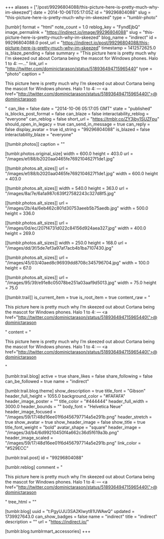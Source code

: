 +++
aliases = ["/post/99296804088/this-picture-here-is-pretty-much-why-im-skeezed"]
date = 2014-10-06T05:17:05Z
id = "99296804088"
slug = "this-picture-here-is-pretty-much-why-im-skeezed"
type = "tumblr-photo"

[tumblr]
format = "html"
note_count = 1.0
reblog_key = "FyndEjbQ"
image_permalink = "https://indirect.io/image/99296804088"
slug = "this-picture-here-is-pretty-much-why-im-skeezed"
blog_name = "indirect"
id = 99296804088.0
post_url = "https://indirect.io/post/99296804088/this-picture-here-is-pretty-much-why-im-skeezed"
timestamp = 1412572625.0
is_blaze_pending = false
summary = "This picture here is pretty much why I'm skeezed out about Cortana being the mascot for Windows phones. Halo 1 to 4: —..."
link_url = "http://twitter.com/dominictarason/status/518936494715965440"
type = "photo"
caption = "<p>This picture here is pretty much why I&rsquo;m skeezed out about Cortana being the mascot for Windows phones. Halo 1 to 4: — <a href=\"http://twitter.com/dominictarason/status/518936494715965440\">@dominictarason</a></p>"
can_like = false
date = "2014-10-06 05:17:05 GMT"
state = "published"
is_blocks_post_format = false
can_blaze = false
interactability_reblog = "everyone"
can_reblog = false
short_url = "https://tmblr.co/ZY3jby1SUZFpu"
should_open_in_legacy = true
can_send_in_message = true
can_reply = false
display_avatar = true
id_string = "99296804088"
is_blazed = false
interactability_blaze = "everyone"

[[tumblr.photos]]
caption = ""

[tumblr.photos.original_size]
width = 600.0
height = 403.0
url = "/images/ef/88/b2020aa0465fe7692104627f1de1.jpg"

[[tumblr.photos.alt_sizes]]
url = "/images/ef/88/b2020aa0465fe7692104627f1de1.jpg"
width = 600.0
height = 403.0

[[tumblr.photos.alt_sizes]]
width = 540.0
height = 363.0
url = "/images/8a/7e/6a1a987c639f27582243c327d8f5.jpg"

[[tumblr.photos.alt_sizes]]
url = "/images/2b/4a/6eb462c801d30753aeeb5b75aedb.jpg"
width = 500.0
height = 336.0

[[tumblr.photos.alt_sizes]]
url = "/images/0d/ec/207f4731d022c84156d924aea327.jpg"
width = 400.0
height = 269.0

[[tumblr.photos.alt_sizes]]
width = 250.0
height = 168.0
url = "/images/dd/3f/5de7ef3a97af7acb4b1ba7107430.jpg"

[[tumblr.photos.alt_sizes]]
url = "/images/45/03/40aed8c96939dd8708c345796704.jpg"
width = 100.0
height = 67.0

[[tumblr.photos.alt_sizes]]
url = "/images/95/39/e91e8c05078be251a03aaf9d5013.jpg"
width = 75.0
height = 75.0

[[tumblr.trail]]
is_current_item = true
is_root_item = true
content_raw = "<p>This picture here is pretty much why I’m skeezed out about Cortana being the mascot for Windows phones. Halo 1 to 4: — <a href=\"http://twitter.com/dominictarason/status/518936494715965440\">@dominictarason</a></p>"
content = "<p>This picture here is pretty much why I&rsquo;m skeezed out about Cortana being the mascot for Windows phones. Halo 1 to 4: &mdash; <a href=\"http://twitter.com/dominictarason/status/518936494715965440\">@dominictarason</a></p>"

[tumblr.trail.blog]
active = true
share_likes = false
share_following = false
can_be_followed = true
name = "indirect"

[tumblr.trail.blog.theme]
show_description = true
title_font = "Gibson"
header_full_height = 1055.0
background_color = "#FAFAFA"
header_image_poster = ""
title_color = "#444444"
header_full_width = 3000.0
header_bounds = ""
body_font = "Helvetica Neue"
header_image_focused = "/images/59/17/48d16ee01f6d456797714a5e291b.png"
header_stretch = true
show_avatar = true
show_header_image = false
show_title = true
title_font_weight = "bold"
avatar_shape = "square"
header_image = "/images/3d/b4/6d99210450f4a662c36d5f619a3b.png"
header_image_scaled = "/images/59/17/48d16ee01f6d456797714a5e291b.png"
link_color = "#529ECC"

[tumblr.trail.post]
id = "99296804088"

[tumblr.reblog]
comment = "<p>This picture here is pretty much why I’m skeezed out about Cortana being the mascot for Windows phones. Halo 1 to 4: — <a href=\"http://twitter.com/dominictarason/status/518936494715965440\">@dominictarason</a></p>"
tree_html = ""

[tumblr.blog]
uuid = "t:PgyUJU3SA2Klwyt81UWAwQ"
updated = 1739927643.0
can_show_badges = false
name = "indirect"
title = "indirect"
description = ""
url = "https://indirect.io/"

[tumblr.blog.tumblrmart_accessories]
+++
